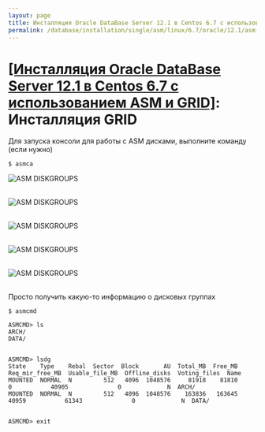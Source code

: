```yaml
---
layout: page
title: Инсталляция Oracle DataBase Server 12.1 в Centos 6.7 с использованием ASM и GRID - Создание дисковых групп ASM
permalink: /database/installation/single/asm/linux/6.7/oracle/12.1/asm-diskgroup-creation/
---
```



# <a href="/database/installation/single/asm/linux/6.7/oracle/12.1/">[Инсталляция Oracle DataBase Server 12.1 в Centos 6.7 с использованием ASM и GRID]</a>: Инсталляция GRID





Для запуска консоли для работы с ASM дисками, выполните команду (если нужно)

	$ asmca


<img src="http://img.oradba.net/oracle-database-installation/asm/linux/6.7/oracle/12.1/02-asm-diskgroup/asm-diskgroup_01.png" border="0" alt="ASM DISKGROUPS"><br/><br/>


<img src="http://img.oradba.net/oracle-database-installation/asm/linux/6.7/oracle/12.1/02-asm-diskgroup/asm-diskgroup_02.png" border="0" alt="ASM DISKGROUPS"><br/><br/>


<img src="http://img.oradba.net/oracle-database-installation/asm/linux/6.7/oracle/12.1/02-asm-diskgroup/asm-diskgroup_03.png" border="0" alt="ASM DISKGROUPS"><br/><br/>


<img src="http://img.oradba.net/oracle-database-installation/asm/linux/6.7/oracle/12.1/02-asm-diskgroup/asm-diskgroup_04.png" border="0" alt="ASM DISKGROUPS"><br/><br/>


<img src="http://img.oradba.net/oracle-database-installation/asm/linux/6.7/oracle/12.1/02-asm-diskgroup/asm-diskgroup_05.png" border="0" alt="ASM DISKGROUPS"><br/><br/>



Просто получить какую-то информацию о дисковых группах

	$ asmcmd

	ASMCMD> ls
	ARCH/
	DATA/


	ASMCMD> lsdg
	State    Type    Rebal  Sector  Block       AU  Total_MB  Free_MB  Req_mir_free_MB  Usable_file_MB  Offline_disks  Voting_files  Name
	MOUNTED  NORMAL  N         512   4096  1048576     81918    81810                0           40905              0             N  ARCH/
	MOUNTED  NORMAL  N         512   4096  1048576    163836   163645            40959           61343              0             N  DATA/


	ASMCMD> exit
